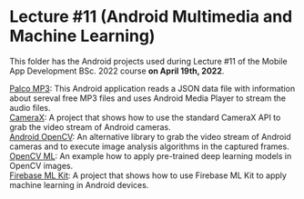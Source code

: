 # Lecture #11  (Android Multimedia and Machine Learning)
This folder has the Android projects used during Lecture #11 of the Mobile App Development BSc. 2022 course **on April 19th, 2022**.

[Palco MP3](11-1_PalcoMP3): This Android application reads a JSON data file with information about sereval free MP3 files and uses Android Media Player to stream the audio files.<br />
[CameraX](11-2_CameraX): A project that shows how to use the standard CameraX API to grab the video stream of Android cameras.<br />
[Android OpenCV](11-3_AndroidOpenCV): An alternative library to grab the video stream of Android cameras and to execute image analysis algorithms in the captured frames.<br />
[OpenCV ML](11-4_OpenCVML): An example how to apply pre-trained deep learning models in OpenCV images.<br />
[Firebase ML Kit](11-5_FirebaseMLKit): A project that shows how to use Firebase ML Kit to apply machine learning in Android devices.
